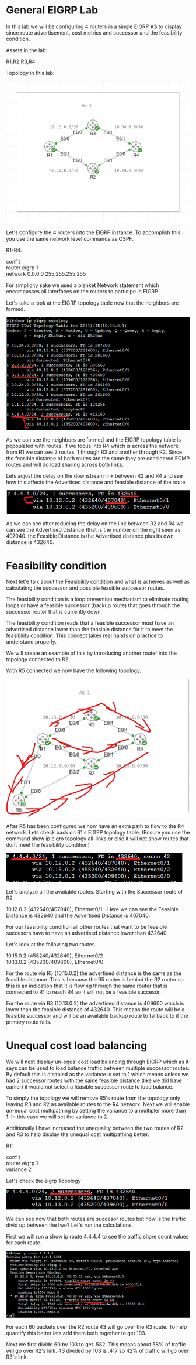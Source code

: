 # General EIGRP Lab

In this lab we will be configuring 4 routers in a single EIGRP AS to display since route advertisement, cost metrics and successor and the feasibility condition.

Assets in the lab:

R1,R2,R3,R4

Topology in this lab:

![Topology](Images/Topology.png)

Let's configure the 4 routers into the EIGRP instance. To accomplish this you use the same network level commands as OSPF.

R1-R4:

conf t  
router eigrp 1  
network 0.0.0.0 255.255.255.255  

For simplicity sake we used a blanket Network statement which encompasses all interfaces on the routers to participe in EIGRP.

Let's take a look at the EIGRP topology table now that the neighbors are formed. 

![R1-EIGRP-Topology](Images/R1-EIGRP-Topology.png)

As we can see the neighbors are formed and the EIGRP topology table is popoulated with routes. If we focus into R4 which is across the network from R1 we can see 2 routes. 1 through R3 and another through R2. Since the feasible distance of both routes are the same they are considered ECMP routes and will do load sharing across both links.

Lets adjust the delay on the downstream link between R2 and R4 and see how this affects the Advertised distance and feasible distance of the route.

![R1-EIGRP-AD](Images/R1-EIGRP-AD.png)

As we can see after reducing the delay on the link between R2 and R4 we can see the Advertised Distance (that is the number on the right seen as 407040. the Feasible Distance is the Advertised distance plus its own distance is 432640.

# Feasibility condition

Next let'e talk about the Feasibility condition and what is acheives as well as calculating the successor and possible feasible successor routes.

The feasibility condition is a loop prevention mechanism to eliminate routing loops or have a feasible successor (backup route) that goes through the successor router that is currently down.

The feasibility condition reads that a feasible successor must have an advertised distance lower than the feasible distance for it to meet the feasibility condition. This concept takes real hands on practice to understand properly.

We will create an example of this by introducing another router into the topology connected to R2.

With R5 connected we now have the following topology.

![R5-Topology](Images/R5-Topology.png)

After R5 has been configured we now have an extra path to flow to the R4 network. Lets check back on R1's EIGRP topology table. (Ensure you use the command show ip eigro topology all-links or else it will not show routes that dont meet the feasibility condition)

![R1-All-Links](Images/R1-All-Links.png)

Let's analyze all the available routes. Starting with the Successor route of R2.

10.12.0.2 (432640/407040), Ethernet0/1 - Here we can see the Feasible Distance is 432640 and the Advertised Distance is 407040. 

For our feasibility condition all other routes that want to be feasible succesors have to have an advertised distance lower than 432640.

Let's look at the following two routes.

10.15.0.2 (458240/432640), Ethernet0/2  
10.13.0.2 (435200/409600), Ethernet0/0

For the route via R5 (10.15.0.2) the advertised distance is the same as the feasible distance. This is because the R5 router is behind the R2 router so this is an indication that it is flowing through the same router that is connected to R1 to reach R4 so it will not be a feasible succesor.

For the route via R3 (10.13.0.2) the advertised distance is 409600 which is lower than the feasible distance of 432640. This means the route will be a feasible successor and will be an available backup route to fallback to if the primary route fails.

# Unequal cost load balancing

We will next display un-equal cost load balancing through EIGRP which as it says can be used to load balance traffic between multiple successor routes. By default this is disabled as the variance is set to 1 which means unless we had 2 successor routes with the same feasible distance (like we did have earlier) it would not select a feasible successor route to load balance.

To simply the topology we will remove R5's route from the topology only leaving R3 and R2 as available routes to the R4 network. Next we will enable un-equal cost multipathing by setting the variance to a multipler more than 1. In this case we will set the variance to 2.

Additionally I have increased the unequality between the two routes of R2 and R3 to help display the unequal cost multipathing better.

R1:

conf t  
router eigrp 1  
variance 2

Let's check the eigrp Topology

![R1-Variance](Images/R1-Variance.png)

We can see now that both routes are succesor routes but how is the traffic divid up between the two? Let's run the calculations.

First we will run a show ip route 4.4.4.4 to see the traffic share count values for each route.

![R1-Traffic-Share](Images/R1-Traffic-Share.png)

For each 60 packets over the R2 route 43 will go over the R3 route. To help quantify this better lets add them both together to get 103.

Next we first divide 60 by 103 to get .582. This means about 58% of traffic will go over R2's link. 43 divided by 103 is .417 so 42% of traffic will go over R3's link.